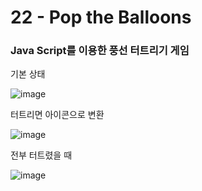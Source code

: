 <h1>22 - Pop the Balloons</h1>

<h3>Java Script를 이용한 풍선 터트리기 게임</h3>

<p>기본 상태</p>

![image](https://github.com/Yuika12321/2024_get_a_job/assets/131143940/b8ae743c-05c5-43cf-aa65-11d46d195ef6)


<p>터트리면 아이콘으로 변환</p>

![image](https://github.com/Yuika12321/2024_get_a_job/assets/131143940/5aa7b379-ef55-4920-b376-096248c7e464)

<p>전부 터트렸을 때</p>

![image](https://github.com/Yuika12321/2024_get_a_job/assets/131143940/e92b206e-f46c-4cbd-a95e-484a968edc13)
